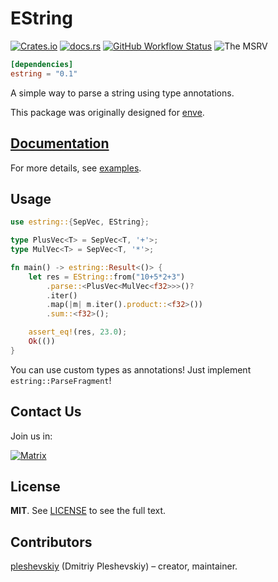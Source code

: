 # EString

[![Crates.io](https://img.shields.io/crates/v/estring?style=flat-square)](https://crates.io/crates/estring)
[![docs.rs](https://img.shields.io/docsrs/estring?style=flat-square)](https://docs.rs/estring)
[![GitHub Workflow Status](https://img.shields.io/github/workflow/status/pleshevskiy/estring/CI?label=tests&logo=github&style=flat-square)](https://github.com/pleshevskiy/estring/actions/workflows/ci.yml)
![The MSRV](https://img.shields.io/badge/MSRV-1.59.0-red.svg)

```toml
[dependencies]
estring = "0.1"
```

A simple way to parse a string using type annotations.

This package was originally designed for [enve].

[enve]: https://github.com/pleshevskiy/enve

## [Documentation](https://docs.rs/estring)

For more details, see [examples].

[examples]: https://github.com/pleshevskiy/estring/tree/main/examples

## Usage

```rust
use estring::{SepVec, EString};

type PlusVec<T> = SepVec<T, '+'>;
type MulVec<T> = SepVec<T, '*'>;

fn main() -> estring::Result<()> {
    let res = EString::from("10+5*2+3")
        .parse::<PlusVec<MulVec<f32>>>()?
        .iter()
        .map(|m| m.iter().product::<f32>())
        .sum::<f32>();

    assert_eq!(res, 23.0);
    Ok(())
}
```

You can use custom types as annotations! Just implement
`estring::ParseFragment`!

## Contact Us

Join us in:

[![Matrix](https://img.shields.io/badge/matrix-%23enve_team:matrix.org-blueviolet.svg?style=flat-square)](https://matrix.to/#/#enve_team:matrix.org)

## License

**MIT**. See [LICENSE](https://github.com/pleshevskiy/estring/LICENSE) to see
the full text.

## Contributors

[pleshevskiy](https://github.com/pleshevskiy) (Dmitriy Pleshevskiy) – creator,
maintainer.
